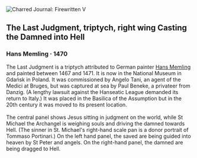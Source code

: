 <div class="artwork-of-the-day">
  <div class="container">
    <div class="img-wrapper">
      <img
        src="https://uploads1.wikiart.org/images/hans-memling/the-last-judgment-triptych-right-wing-casting-the-damned-into-hell-1470.jpg!Large.jpg"
        alt="Charred Journal: Firewritten V" />
    </div>
    <div class="artwork-detail">
      <div class="artwork-origin"> 
        <h2 class="artwork-name">The Last Judgment, triptych, right wing Casting the Damned into Hell</h2>
        <h3 class="artist">
          Hans Memling
                    ·  1470
        </h3>
      </div>
      <p class="description">
        <span class="artwork-description-text ng-binding" ng-bind-html="viewModel.ArtworkOfTheDay.Description | unsafe">The Last Judgment is a triptych attributed to German painter <a target="_blank" href="/en/hans-memling">Hans Memling</a> and painted between 1467 and 1471. It is now in the National Museum in Gdańsk in Poland. It was commissioned by Angelo Tani, an agent of the Medici at Bruges, but was captured at sea by Paul Beneke, a privateer from Danzig. (A lengthy lawsuit against the Hanseatic League demanded its return to Italy.) It was placed in the Basilica of the Assumption but in the 20th century it was moved to its present location.
<br>
<br>The central panel shows Jesus sitting in judgment on the world, while St Michael the Archangel is weighing souls and driving the damned towards Hell. (The sinner in St. Michael's right-hand scale pan is a donor portrait of Tommaso Portinari.) On the left hand panel, the saved are being guided into heaven by St Peter and angels. On the right-hand panel, the damned are being dragged to Hell.</span>
                        <div class="text-shadow-container" ng-show="showShadow" style=""></div>
      </p>
    </div>
  </div>

</div>
